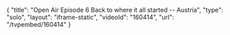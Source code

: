 {
    "title": "Open Air Episode 6 Back to where it all started -- Austria",
    "type": "solo",
    "layout": "iframe-static",
    "videoId": "160414",
    "url": "\/tvpembed\/160414"
}